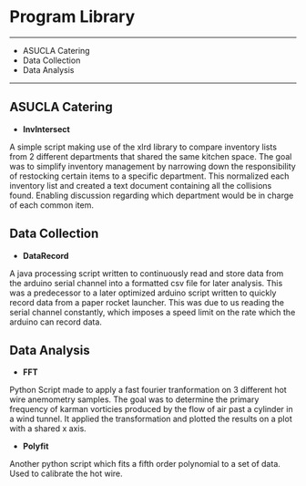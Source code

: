 # Program Library
---

- ASUCLA Catering
- Data Collection
- Data Analysis

---
## ASUCLA Catering
 - **InvIntersect**
 
 A simple script making use of the xlrd library to compare inventory lists from 2 different departments that shared the same kitchen space. The goal was to simplify inventory management by narrowing down the responsibility of restocking certain items to a specific department. This normalized each inventory list and created a text document containing all the collisions found. Enabling discussion regarding which department would be in charge of each common item.
 
## Data Collection
- **DataRecord**

A java processing script written to continuously read and store data from the arduino serial channel into a formatted csv file for later analysis. This was a predecessor to a later optimized arduino script written to quickly record data from a paper rocket launcher. This was due to us reading the serial channel constantly, which imposes a speed limit on the rate which the arduino can record data.

## Data Analysis
- **FFT**

Python Script made to apply a fast fourier tranformation on 3 different hot wire anemometry samples. The goal was to determine the primary frequency of karman vorticies produced by the flow of air past a cylinder in a wind tunnel. It applied the transformation and plotted the results on a plot with  a shared x axis.
- **Polyfit**

Another python script which fits a fifth order polynomial to a set of data. Used to calibrate the hot wire.
